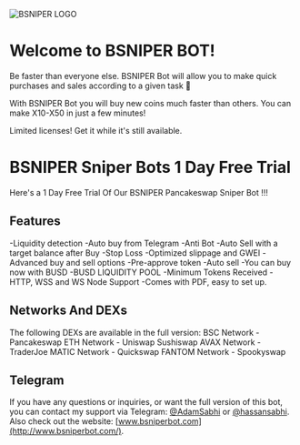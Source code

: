 ![BSNIPER LOGO](https://i1.wp.com/bsniperbot.com/wp-content/uploads/2021/09/Logo-2.png?fit=450,120&ssl=1)
# Welcome to BSNIPER BOT!

Be faster than everyone else. BSNIPER Bot will allow you to make quick purchases and sales according to a given task 🤑 

With BSNIPER Bot you will buy new coins much faster than others. You can make X10-X50 in just a few minutes!

Limited licenses! Get it while it's still available.

# BSNIPER Sniper Bots 1 Day Free Trial

Here's a 1 Day Free Trial Of Our BSNIPER Pancakeswap Sniper Bot 
 !!!

## Features

-Liquidity detection
-Auto buy from Telegram
-Anti Bot
-Auto Sell with a target balance after Buy
-Stop Loss
-Optimized slippage and GWEI
-Advanced buy and sell options
-Pre-approve token
-Auto sell
-You can buy now with BUSD
-BUSD LIQUIDITY POOL
-Minimum Tokens Received
-HTTP, WSS and WS Node Support
-Comes with PDF, easy to set up.

## Networks And DEXs

The following DEXs are available in the full version: 
BSC Network - Pancakeswap
ETH Network - Uniswap Sushiswap
AVAX Network - TraderJoe
MATIC Network - Quickswap
FANTOM Network - Spookyswap
## Telegram

If you have any questions or inquiries, or want the full version of this bot, you can contact my support via Telegram:  [@AdamSabhi](https://t.me/AdamSabhi)  or  [@hassansabhi](https://t.me/hassansabhi).  Also check out the website:  [www.bsniperbot.com](http://www.bsniperbot.com/).
